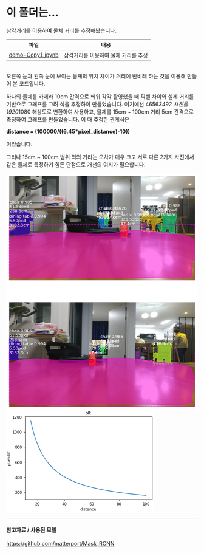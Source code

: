 # 이 폴더는...
삼각거리를 이용하여 물체 거리를 추정해봤습니다.

|파일|내용|
|:---:|:---:|
|[demo-Copy1.ipynb](https://github.com/sglee487/ComputerVisions/blob/master/mask_rcnn/measure%20distance/demo-Copy1.ipynb)|삼각거리를 이용하여 물체 거리를 추정|

<br>
오른쪽 눈과 왼쪽 눈에 보이는 물체의 위치 차이가 거리에 반비례 하는 것을 이용해 만들어 본 코드입니다.

하나의 물체를 카메라 10cm 간격으로 띄워 각각 촬영했을 때 픽셀 차이와 실제 거리를 기반으로 그래프를 그려 식을 추정하여 만들었습니다. 여기에선 4656*3492 사진을 1920*1080 해상도로 변환하여 사용하고, 물체를 15cm ~ 100cm 거리 5cm 간격으로 측정하여 그래프를 만들었습니다. 이 때 추정한 관계식은 

**distance = (100000/((6.45*pixel_distance)-10))**

이었습니다.

그러나 15cm ~ 100cm 범위 외의 거리는 오차가 매우 크고 서로 다른 2가지 사진에서 같은 물체로 특정하기 힘든 단점으로 개선의 여지가 필요합니다.

<img src="distance_50.png" alt="drawing" style="width:px;"/>
<img src="dpgraph.png" alt="drawing" style="width:px;"/>



-----------

#### 참고자료 / 사용된 모델  
https://github.com/matterport/Mask_RCNN
